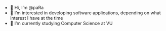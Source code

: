 - 👋 Hi, I’m @paRa
- 👀 I’m interested in developing software applications, depending on what interest I have at the time
- 🌱 I’m currently studying Computer Science at VU

<!---
paRa95-dev/paRa95-dev is a ✨ special ✨ repository because its `README.md` (this file) appears on your GitHub profile.
You can click the Preview link to take a look at your changes.
--->
